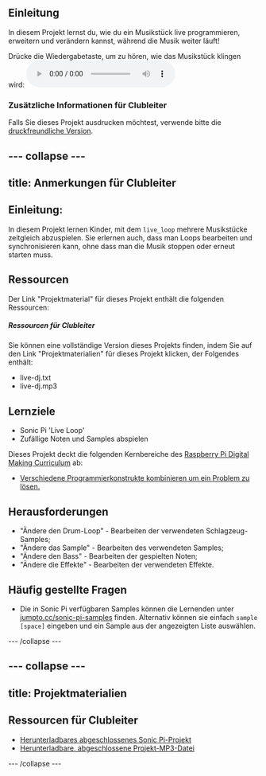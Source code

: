 ## Einleitung

In diesem Projekt lernst du, wie du ein Musikstück live programmieren, erweitern und verändern kannst, während die Musik weiter läuft!

<div id="audio-preview" class="pdf-hidden">
  Drücke die Wiedergabetaste, um zu hören, wie das Musikstück klingen wird: <audio controls preload> <source src="resources/live-dj.mp3" type="audio/mpeg"> Dein Browser unterstützt das <code>Audio-</code> Element nicht. </audio>
</div>

### Zusätzliche Informationen für Clubleiter

Falls Sie dieses Projekt ausdrucken möchtest, verwende bitte die [druckfreundliche Version](https://projects.raspberrypi.org/en/projects/live-dj/print).

## \--- collapse \---

## title: Anmerkungen für Clubleiter

## Einleitung:

In diesem Projekt lernen Kinder, mit dem `live_loop` mehrere Musikstücke zeitgleich abzuspielen. Sie erlernen auch, dass man Loops bearbeiten und synchronisieren kann, ohne dass man die Musik stoppen oder erneut starten muss.

## Ressourcen

Der Link "Projektmaterial" für dieses Projekt enthält die folgenden Ressourcen:

##### Ressourcen für Clubleiter

Sie können eine vollständige Version dieses Projekts finden, indem Sie auf den Link "Projektmaterialien" für dieses Projekt klicken, der Folgendes enthält:

* live-dj.txt
* live-dj.mp3

## Lernziele

* Sonic Pi 'Live Loop'
* Zufällige Noten und Samples abspielen

Dieses Projekt deckt die folgenden Kernbereiche des [Raspberry Pi Digital Making Curriculum](http://rpf.io/curriculum) ab:

* [Verschiedene Programmierkonstrukte kombinieren um ein Problem zu lösen.](https://www.raspberrypi.org/curriculum/programming/builder)

## Herausforderungen

* "Ändere den Drum-Loop" - Bearbeiten der verwendeten Schlagzeug-Samples;
* "Ändere das Sample" - Bearbeiten des verwendeten Samples;
* "Ändere den Bass" - Bearbeiten der gespielten Noten;
* "Ändere die Effekte" - Bearbeiten der verwendeten Effekte.

## Häufig gestellte Fragen

* Die in Sonic Pi verfügbaren Samples können die Lernenden unter [jumpto.cc/sonic-pi-samples](http://jumpto.cc/sonic-pi-samples) finden. Alternativ können sie einfach `sample [space]` eingeben und ein Sample aus der angezeigten Liste auswählen.

\--- /collapse \---

## \--- collapse \---

## title: Projektmaterialien

## Ressourcen für Clubleiter

* [Herunterladbares abgeschlossenes Sonic Pi-Projekt](resources/live-dj.txt)
* [Herunterladbare, abgeschlossene Projekt-MP3-Datei](resources/live-dj.mp3)

\--- /collapse \---